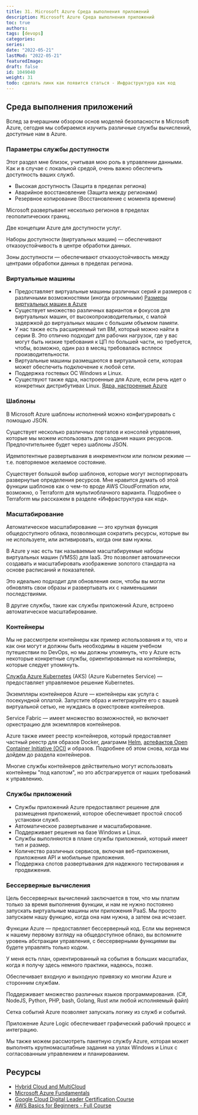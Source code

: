 ```yaml
---
title: 31. Microsoft Azure Среда выполнения приложений
description: Microsoft Azure Среда выполнения приложений
toc: true
authors:
tags: [devops]
categories:
series: 
date: "2022-05-21"
lastMod: "2022-05-21"
featuredImage:
draft: false
id: 1049040
weight: 31
todo: сделать линк как появится статься - Инфраструктура как код
---
```


## Среда выполнения приложений

Вслед за вчерашним обзором основ моделей безопасности в Microsoft Azure, сегодня мы собираемся изучить различные службы вычислений, доступные нам в Azure.

### Параметры службы доступности

Этот раздел мне близок, учитывая мою роль в управлении данными. Как и в случае с локальной средой, очень важно обеспечить доступность ваших служб.

- Высокая доступность (Защита в пределах региона)
- Аварийное восстановление (Защита между регионами)
- Резервное копирование (Восстановление с момента времени)

Microsoft развертывает несколько регионов в пределах геополитических границ.

Две концепции Azure для доступности услуг.

Наборы доступности (виртуальных машин)  — обеспечивают отказоустойчивость в центре обработки данных.

Зоны доступности — обеспечивают отказоустойчивость между центрами обработки данных в пределах региона.

### Виртуальные машины

- Предоставляет виртуальные машины различных серий и размеров с различными возможностями (иногда огромными) [Размеры виртуальных машин в Azure](https://docs.microsoft.com/ru-ru/azure/virtual-machines/sizes)
- Существует множество различных вариантов и фокусов для виртуальных машин, от высокопроизводительных, с малой задержкой до виртуальных машин с большим объемом памяти.
- У нас также есть расширяемый тип ВМ, который можно найти в серии B. Это отлично подходит для рабочих нагрузок, где у вас могут быть низкие требования к ЦП по большей части, но требуется, чтобы, возможно, один раз в месяц требовалась всплеск производительности.
- Виртуальные машины размещаются в виртуальной сети, которая может обеспечить подключение к любой сети.
- Поддержка гостевых ОС Windows и Linux.
- Существуют также ядра, настроенные для Azure, если речь идет о конкретных дистрибутивах Linux. [Ядра, настроенные Azure](https://docs.microsoft.com/ru-ru/azure/virtual-machines/linux/endorsed-distros#azure-tuned-kernels)

### Шаблоны

В Microsoft Azure шаблоны исполнений можно конфигурировать с помощью JSON.

Существует несколько различных порталов и консолей управления, которые мы можем использовать для создания наших ресурсов. Предпочтительнее будет через шаблоны JSON.

Идемпотентные развертывания в инкрементном или полном режиме — т.е. повторяемое желаемое состояние.

Существует большой выбор шаблонов, которые могут экспортировать развернутые определения ресурсов. Мне нравится думать об этой функции шаблонов как о чем-то вроде AWS CloudFormation или, возможно, о Terraform для мультиоблачного варианта. Подробнее о Terraform мы расскажем в разделе «Инфраструктура как код».

### Масштабирование

Автоматическое масштабирование — это крупная функция общедоступного облака, позволяющая сократить ресурсы, которые вы не используете, или активировать, когда они вам нужны.

В Azure у нас есть так называемые масштабируемые наборы виртуальных машин (VMSS) для IaaS. Это позволяет автоматически создавать и масштабировать изображение золотого стандарта на основе расписаний и показателей.

Это идеально подходит для обновления окон, чтобы вы могли обновлять свои образы и развертывать их с наименьшими последствиями.

В другие службы, такие как службы приложений Azure, встроено автоматическое масштабирование.

### Контейнеры

Мы не рассмотрели контейнеры как пример использования и то, что и как они могут и должны быть необходимы в нашем учебном путешествии по DevOps, но мы должны упомянуть, что у Azure есть некоторые конкретные службы, ориентированные на контейнеры, которые следует упомянуть.

[Служба Azure Kubernetes](https://azure.microsoft.com/ru-ru/services/kubernetes-service/) (AKS) (Azure Kubernetes Service) — предоставляет управляемое решение Kubernetes.

Экземпляры контейнеров Azure — контейнеры как услуга с посекундной оплатой. Запустите образ и интегрируйте его с вашей виртуальной сетью, не нуждаясь в оркестровке контейнеров.

Service Fabric — имеет множество возможностей, но включает оркестрацию для экземпляров контейнеров.

Azure также имеет реестр контейнеров, который предоставляет частный реестр для образов Docker, диаграмм [Helm](https://helm.sh/), [артефактов Open Container Initiative (OCI)](https://docs.microsoft.com/ru-ru/azure/container-registry/container-registry-oci-artifacts) и образов. Подробнее об этом снова, когда мы дойдем до раздела контейнеров.

Многие службы контейнеров действительно могут использовать контейнеры "под капотом", но это абстрагируется от наших требований к управлению.

### Службы приложений

- Службы приложений Azure предоставляют решение для размещения приложений, которое обеспечивает простой способ установки служб.
- Автоматическое развертывание и масштабирование.
- Поддерживает решения на базе Windows и Linux.
- Службы выполняются в плане службы приложений, который имеет тип и размер.
- Количество различных сервисов, включая веб-приложения, приложения API и мобильные приложения.
- Поддержка слотов развертывания для надежного тестирования и продвижения.

### Бессерверные вычисления

Цель бессерверных вычислений заключается в том, что мы платим только за время выполнения функции, и нам не нужно постоянно запускать виртуальные машины или приложения PaaS. Мы просто запускаем нашу функцию, когда она нам нужна, а затем она исчезает.

Функции Azure — предоставляет бессерверный код. Если мы вернемся к нашему первому взгляду на общедоступное облако, вы вспомните уровень абстракции управления, с бессерверными функциями вы будете управлять только кодом.

У меня есть план, ориентированный на события в больших масштабах, когда я получу здесь немного практики, надеюсь, позже.

Обеспечивает входную и выходную привязку ко многим Azure и сторонним службам.

Поддерживает множество различных языков программирования. (C#, NodeJS, Python, PHP, bash, Golang, Rust или любой исполняемый файл)

Сетка событий Azure позволяет запускать логику из служб и событий.

Приложение Azure Logic обеспечивает графический рабочий процесс и интеграцию.

Мы также можем рассмотреть пакетную службу Azure, которая может выполнять крупномасштабные задания на узлах Windows и Linux с согласованным управлением и планированием.

## Ресурсы

- [Hybrid Cloud and MultiCloud](https://www.youtube.com/watch?v=qkj5W98Xdvw)
- [Microsoft Azure Fundamentals](https://www.youtube.com/watch?v=NKEFWyqJ5XA&list=WL&index=130&t=12s)
- [Google Cloud Digital Leader Certification Course](https://www.youtube.com/watch?v=UGRDM86MBIQ&list=WL&index=131&t=10s)
- [AWS Basics for Beginners - Full Course](https://www.youtube.com/watch?v=ulprqHHWlng&t=5352s)
